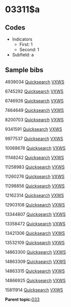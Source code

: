 # 03311$a

## Codes

-   Indicators
    -   First: 1
    -   Second: 1
-   Subfield: a

## Sample bibs

4939034 [Quicksearch](https://search.library.yale.edu/catalog/4939034) [VXWS](http://prodorbis.library.yale.edu:7014/vxws/GetHoldingsService?bibId=4939034)

6745292 [Quicksearch](https://search.library.yale.edu/catalog/6745292) [VXWS](http://prodorbis.library.yale.edu:7014/vxws/GetHoldingsService?bibId=6745292)

6746926 [Quicksearch](https://search.library.yale.edu/catalog/6746926) [VXWS](http://prodorbis.library.yale.edu:7014/vxws/GetHoldingsService?bibId=6746926)

7464649 [Quicksearch](https://search.library.yale.edu/catalog/7464649) [VXWS](http://prodorbis.library.yale.edu:7014/vxws/GetHoldingsService?bibId=7464649)

8200703 [Quicksearch](https://search.library.yale.edu/catalog/8200703) [VXWS](http://prodorbis.library.yale.edu:7014/vxws/GetHoldingsService?bibId=8200703)

9341591 [Quicksearch](https://search.library.yale.edu/catalog/9341591) [VXWS](http://prodorbis.library.yale.edu:7014/vxws/GetHoldingsService?bibId=9341591)

9977537 [Quicksearch](https://search.library.yale.edu/catalog/9977537) [VXWS](http://prodorbis.library.yale.edu:7014/vxws/GetHoldingsService?bibId=9977537)

10068678 [Quicksearch](https://search.library.yale.edu/catalog/10068678) [VXWS](http://prodorbis.library.yale.edu:7014/vxws/GetHoldingsService?bibId=10068678)

11148242 [Quicksearch](https://search.library.yale.edu/catalog/11148242) [VXWS](http://prodorbis.library.yale.edu:7014/vxws/GetHoldingsService?bibId=11148242)

11258983 [Quicksearch](https://search.library.yale.edu/catalog/11258983) [VXWS](http://prodorbis.library.yale.edu:7014/vxws/GetHoldingsService?bibId=11258983)

11260276 [Quicksearch](https://search.library.yale.edu/catalog/11260276) [VXWS](http://prodorbis.library.yale.edu:7014/vxws/GetHoldingsService?bibId=11260276)

11298856 [Quicksearch](https://search.library.yale.edu/catalog/11298856) [VXWS](http://prodorbis.library.yale.edu:7014/vxws/GetHoldingsService?bibId=11298856)

12162314 [Quicksearch](https://search.library.yale.edu/catalog/12162314) [VXWS](http://prodorbis.library.yale.edu:7014/vxws/GetHoldingsService?bibId=12162314)

12903108 [Quicksearch](https://search.library.yale.edu/catalog/12903108) [VXWS](http://prodorbis.library.yale.edu:7014/vxws/GetHoldingsService?bibId=12903108)

13344807 [Quicksearch](https://search.library.yale.edu/catalog/13344807) [VXWS](http://prodorbis.library.yale.edu:7014/vxws/GetHoldingsService?bibId=13344807)

13358472 [Quicksearch](https://search.library.yale.edu/catalog/13358472) [VXWS](http://prodorbis.library.yale.edu:7014/vxws/GetHoldingsService?bibId=13358472)

13421306 [Quicksearch](https://search.library.yale.edu/catalog/13421306) [VXWS](http://prodorbis.library.yale.edu:7014/vxws/GetHoldingsService?bibId=13421306)

13532109 [Quicksearch](https://search.library.yale.edu/catalog/13532109) [VXWS](http://prodorbis.library.yale.edu:7014/vxws/GetHoldingsService?bibId=13532109)

14863300 [Quicksearch](https://search.library.yale.edu/catalog/14863300) [VXWS](http://prodorbis.library.yale.edu:7014/vxws/GetHoldingsService?bibId=14863300)

14863309 [Quicksearch](https://search.library.yale.edu/catalog/14863309) [VXWS](http://prodorbis.library.yale.edu:7014/vxws/GetHoldingsService?bibId=14863309)

14863315 [Quicksearch](https://search.library.yale.edu/catalog/14863315) [VXWS](http://prodorbis.library.yale.edu:7014/vxws/GetHoldingsService?bibId=14863315)

14866925 [Quicksearch](https://search.library.yale.edu/catalog/14866925) [VXWS](http://prodorbis.library.yale.edu:7014/vxws/GetHoldingsService?bibId=14866925)

15811914 [Quicksearch](https://search.library.yale.edu/catalog/15811914) [VXWS](http://prodorbis.library.yale.edu:7014/vxws/GetHoldingsService?bibId=15811914)

**Parent topic:**[033](../../tags/033/033.md)

